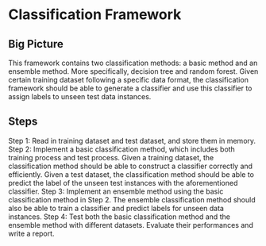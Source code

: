 # Classification Framework
## Big Picture
This framework contains two classification methods: a basic method and an ensemble method. More specifically, decision tree and random forest. Given certain training dataset following a specific data format, the classification framework should be able to generate a classifier and use this classifier to assign labels to unseen test data instances.
## Steps
Step 1: Read in training dataset and test dataset, and store them in memory.
Step 2: Implement a basic classification method, which includes both training process and test process. Given a training dataset, the classification method should be able to construct a classifier correctly and efficiently. Given a test dataset, the classification method should be able to predict the label of the unseen test instances with the aforementioned classifier.
Step 3: Implement an ensemble method using the basic classification method in Step 2. The ensemble classification method should also be able to train a classifier and predict labels for unseen data instances.
Step 4: Test both the basic classification method and the ensemble method with different datasets. Evaluate their performances and write a report.
